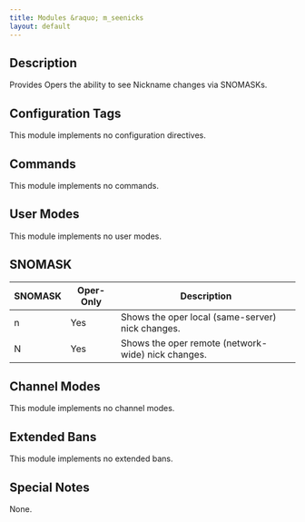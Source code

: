 ```yaml
---
title: Modules &raquo; m_seenicks
layout: default
---
```


## Description

Provides Opers the ability to see Nickname changes via SNOMASKs.

## Configuration Tags

This module implements no configuration directives.

## Commands

This module implements no commands.

## User Modes

This module implements no user modes.

## SNOMASK

SNOMASK | Oper-Only | Description
------- | --------- | -----------
n | Yes | Shows the oper local (same-server) nick changes.
N | Yes | Shows the oper remote (network-wide) nick changes.

## Channel Modes

This module implements no channel modes.

## Extended Bans

This module implements no extended bans.

## Special Notes

None.
